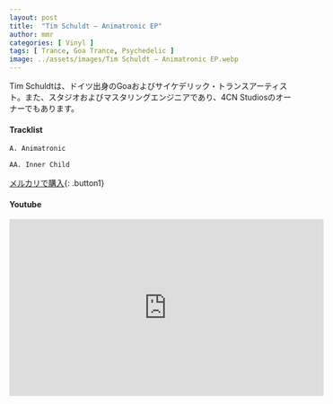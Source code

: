 ```yaml
---
layout: post
title:  "Tim Schuldt – Animatronic EP"
author: mmr
categories: [ Vinyl ]
tags: [ Trance, Goa Trance, Psychedelic ]
image: ../assets/images/Tim Schuldt – Animatronic EP.webp
---
```


Tim Schuldtは、ドイツ出身のGoaおよびサイケデリック・トランスアーティスト。また、スタジオおよびマスタリングエンジニアであり、4CN Studiosのオーナーでもあります。

#### Tracklist
```md
A. Animatronic

AA. Inner Child
```

[メルカリで購入](https://jp.mercari.com/item/m43029708397?afid=6142608987){: .button1}

#### Youtube
<iframe width="560" height="315" src="https://www.youtube.com/embed/SFn9Ax2qXZk?si=UXyWLsEEYwa100Fu" title="YouTube video player" frameborder="0" allow="accelerometer; autoplay; clipboard-write; encrypted-media; gyroscope; picture-in-picture; web-share" referrerpolicy="strict-origin-when-cross-origin" allowfullscreen></iframe>